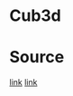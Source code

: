 # Cub3d

# Source

[link](https://lodev.org/cgtutor/raycasting.html)
[link](https://lodev.org/cgtutor/raycasting2.html)
